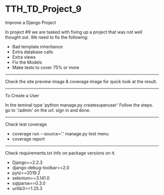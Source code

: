 # TTH_TD_Project_9
 Improve a Django Project

In project #9 we are tasked with fixing up a project that was not well thought out. 
We need to fix the following:

* Bad template inheritance
* Extra database calls
* Extra views
* Fix the Models
* Make tests to cover 75% or more

-----------------------------------------

Check the site preview image & coverage image 
for quick look at the result.

-----------------------------------------

To Create a User

In the teminal type 'python manage.py createsuperuser'
Follow the steps.
go to '/admin' on the url.
sign in and done. 

-----------------------------------------

Check test coverage

* coverage run --source='.' manage.py test menu
* coverage report

-----------------------------------------

Check requirements.txt Info on package versions on it.

* Django==2.2.3
* django-debug-toolbar==2.0
* pytz==2019.2
* selenium==3.141.0
* sqlparse==0.3.0
* urllib3==1.25.3
